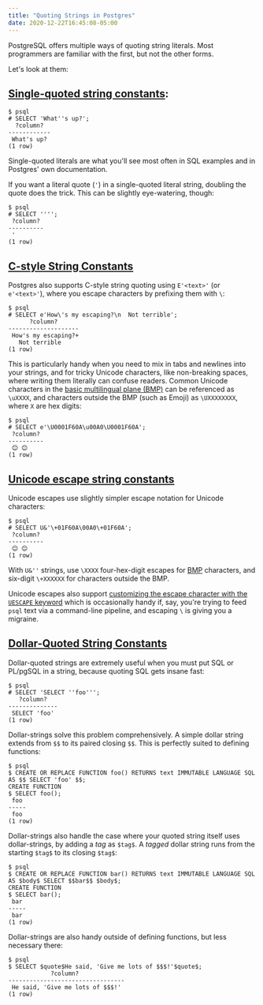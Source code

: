 ```yaml
---
title: "Quoting Strings in Postgres"
date: 2020-12-22T16:45:08-05:00
---
```


PostgreSQL offers multiple ways of quoting string literals. Most programmers
are familiar with the first, but not the other forms. 

<!--more-->

Let's look at them:

## [Single-quoted string constants](https://www.postgresql.org/docs/current/sql-syntax-lexical.html#SQL-SYNTAX-STRINGS):

```
$ psql
# SELECT 'What''s up?';
  ?column?
------------
 What's up?
(1 row)
```

Single-quoted literals are what you'll see most often in SQL examples and in
Postgres' own documentation.

If you want a literal quote (`'`) in a single-quoted literal string, doubling the
quote does the trick. This can be slightly eye-watering, though:

```
$ psql
# SELECT '''';
 ?column?
----------
 '
(1 row)
```

## [C-style String Constants](https://www.postgresql.org/docs/current/sql-syntax-lexical.html#SQL-SYNTAX-STRINGS-ESCAPE)

Postgres also supports C-style string quoting using `E'<text>'` (or
`e'<text>'`), where you escape characters by prefixing them with `\`:

```
$ psql
# SELECT e'How\'s my escaping?\n  Not terrible';
      ?column?
--------------------
 How's my escaping?+
   Not terrible
(1 row)
```

This is particularly handy when you need to mix in tabs and newlines into your
strings, and for tricky Unicode characters, like non-breaking spaces, where
writing them literally can confuse readers. Common Unicode characters in the
[basic multilingual plane (BMP)](https://en.wikipedia.org/wiki/Plane_(Unicode))
can be referenced as `\uXXXX`, and characters outside the BMP (such as Emoji)
as `\UXXXXXXXX`, where `X` are hex digits:

```
$ psql
# SELECT e'\U0001F60A\u00A0\U0001F60A';
 ?column?
----------
 😊 😊
(1 row)
```

## [Unicode escape string constants](https://www.postgresql.org/docs/current/sql-syntax-lexical.html#SQL-SYNTAX-STRINGS-UESCAPE)

Unicode escapes use slightly simpler escape notation for Unicode characters:

```
$ psql
# SELECT U&'\+01F60A\00A0\+01F60A';
 ?column?
----------
 😊 😊
(1 row)
```

With `U&''` strings, use `\XXXX` four-hex-digit escapes for
[BMP](https://en.wikipedia.org/wiki/Plane_(Unicode)) characters, and six-digit
`\+XXXXXX` for characters outside the BMP.

Unicode escapes also support [customizing the escape character with the
`UESCAPE` keyword](https://www.postgresql.org/docs/current/sql-syntax-lexical.html#SQL-SYNTAX-STRINGS-UESCAPE)
which is occasionally handy if, say, you're trying to feed `psql` text via a
command-line pipeline, and escaping `\` is giving you a migraine.

## [Dollar-Quoted String Constants](https://www.postgresql.org/docs/current/sql-syntax-lexical.html#SQL-SYNTAX-DOLLAR-QUOTING)

Dollar-quoted strings are extremely useful when you must put SQL or PL/pgSQL in
a string, because quoting SQL gets insane fast:

```
$ psql
# SELECT 'SELECT ''foo''';
   ?column?
--------------
 SELECT 'foo'
(1 row)
```

Dollar-strings solve this problem comprehensively. A simple dollar string
extends from `$$` to its paired closing `$$`. This is perfectly suited to defining functions:

```
$ psql
$ CREATE OR REPLACE FUNCTION foo() RETURNS text IMMUTABLE LANGUAGE SQL AS $$ SELECT 'foo' $$;
CREATE FUNCTION
$ SELECT foo();
 foo
-----
 foo
(1 row)
```

Dollar-strings also handle the case where your quoted string itself uses
dollar-strings, by adding a *tag* as `$tag$`. A *tagged* dollar string runs
from the starting `$tag$` to its closing `$tag$`:

```
$ psql
$ CREATE OR REPLACE FUNCTION bar() RETURNS text IMMUTABLE LANGUAGE SQL AS $body$ SELECT $$bar$$ $body$;
CREATE FUNCTION
$ SELECT bar();
 bar
-----
 bar
(1 row)
```

Dollar-strings are also handy outside of defining functions, but less necessary there:

```
$ psql
$ SELECT $quote$He said, 'Give me lots of $$$!'$quote$;
            ?column?
---------------------------------
 He said, 'Give me lots of $$$!'
(1 row)
```
